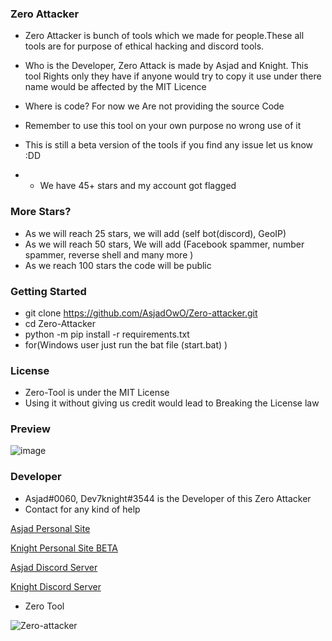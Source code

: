 ### Zero Attacker

- Zero Attacker is bunch of tools which we made for people.These all tools are for purpose of ethical hacking and discord tools.

- Who is the Developer, Zero Attack is made by Asjad and Knight. This tool Rights only they have if anyone would try to copy it use under there name would be affected by the MIT Licence 

- Where is code? For now we Are not providing the source Code 

- Remember to use this tool on your own purpose no wrong use of it

- This is still a beta version of the tools if you find any issue let us know :DD

- - We have 45+ stars and my account got flagged


### More Stars?
- As we will reach 25 stars, we will add (self bot(discord), GeoIP)
- As we will reach 50 stars, We will add (Facebook spammer, number spammer, reverse shell and many more )
- As we reach 100 stars the code will be public


### Getting Started
-  git clone https://github.com/AsjadOwO/Zero-attacker.git
- cd Zero-Attacker
- python -m pip install -r requirements.txt
- for(Windows user just run the bat file (start.bat) )


### License

- Zero-Tool  is under the MIT License
- Using it without giving us credit would lead to Breaking the License law

### Preview
![image](https://github.com/AsjadOooO/Zero-attacker/blob/main/image.png)

### Developer 
- Asjad#0060, Dev7knight#3544 is the Developer of this Zero Attacker
- Contact for any kind of help 


[Asjad Personal Site](https://www.asjadowo.xyz/)

[Knight Personal Site BETA](https://dev7knight.github.io/)

[Asjad Discord Server](https://discord.gg/HdukakhZ4Z)

[Knight Discord Server](https://discord.gg/MVmDYSVdzF)


- Zero Tool

<p align="left"> <img src="https://komarev.com/ghpvc/?username=AsjasOooO&label=Profile%20views&color=0e75b6&style=flat" alt="Zero-attacker" /> </p> 

